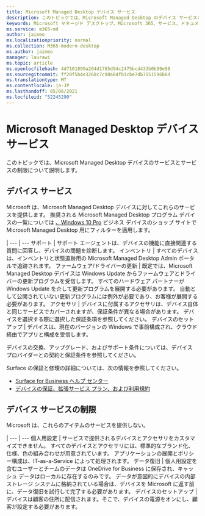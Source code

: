 ```yaml
---
title: Microsoft Managed Desktop デバイス サービス
description: このトピックでは、Microsoft Managed Desktop のデバイス サービスと制限について説明します。
keywords: Microsoft マネージド デスクトップ、Microsoft 365、サービス、ドキュメント
ms.service: m365-md
author: jaimeo
ms.localizationpriority: normal
ms.collection: M365-modern-desktop
ms.author: jaimeo
manager: laurawi
ms.topic: article
ms.openlocfilehash: 4d7101899a204d1785d94c2475bcd433b0b99e98
ms.sourcegitcommit: ff20f5b4e3268c7c98a84fb1cbe7db7151596b6d
ms.translationtype: MT
ms.contentlocale: ja-JP
ms.lasthandoff: 05/06/2021
ms.locfileid: "52245290"
---
```

# <a name="microsoft-managed-desktop-device-services"></a>Microsoft Managed Desktop デバイス サービス

このトピックでは、Microsoft Managed Desktop デバイスのサービスとサービスの制限について説明します。

## <a name="device-services"></a>デバイス サービス

Microsoft は、Microsoft Managed Desktop デバイスに対してこれらのサービスを提供します。 推奨される Microsoft Managed Desktop プログラム デバイスの一覧については [、Windows 10 Pro](https://www.microsoft.com/windowsforbusiness/view-all-devices) ビジネス デバイスのショップ サイトで Microsoft Managed Desktop 用にフィルターを適用します。

 | 
 --- | ---
サポート | サポート エージェントは、デバイスの機能に直接関連する質問に回答し、デバイスの問題を診断します。
インベントリ | すべてのデバイスは、インベントリと状態追跡用の Microsoft Managed Desktop Admin ポータルで追跡されます。
ファームウェア/ドライバーの更新 | 既定では、Microsoft Managed Desktop デバイスは Windows Update からファームウェアとドライバーの更新プログラムを受信します。 すべてのハードウェア パートナーが Windows Update を介して更新プログラムを展開する必要があります。 自動として公開されていない更新プログラムには例外が必要であり、お客様が展開する必要があります。
アクセサリ | デバイスに付属するアクセサリは、デバイス自体と同じサービスでカバーされますが、保証条件が異なる場合があります。 デバイスを選択する際に選択した保証条項を参照してください。 
デバイスのセットアップ    | デバイスは、現在のバージョンの Windows で事前構成され、クラウド経由でアプリと構成を受信します。 

デバイスの交換、アップグレード、およびサポート条件については、デバイス プロバイダーとの契約と保証条件を参照してください。

Surface の保証と修理の詳細については、次の情報を参照してください。
- [Surface for Business ヘルプ センター](https://support.microsoft.com/hub/4339296/surface-for-business-help)
- [デバイスの保証、拡張サービス プラン、および利用規約](https://support.microsoft.com/help/4040687/info-about-warranties-extended-service-plans-and-terms-conditions)


## <a name="device-service-limitations"></a>デバイス サービスの制限

Microsoft は、これらのアイテムのサービスを提供しない。

 | 
 --- | ---
個人用設定 | サービスで提供されるデバイスとアクセサリをカスタマイズできません。 すべてのデバイスとアクセサリには、標準的なブランド化、仕様、色の組み合わせが用意されています。 アプリケーションの展開とポリシー構成は、IT-as-a-Service によって処理されます。
データ復旧 | 個人用設定を含むユーザーとチームのデータは OneDrive for Business に保存され、キャッシュ データはローカルに存在するのみです。 データが意図的にデバイスの内部ストレージ システムに格納されている場合は、デバイスを Microsoft に返す前に、データ復旧を試行して完了する必要があります。
デバイスのセットアップ | デバイスは顧客の住所に配信されます。そこで、デバイスの電源をオンにし、顧客が設定する必要があります。
